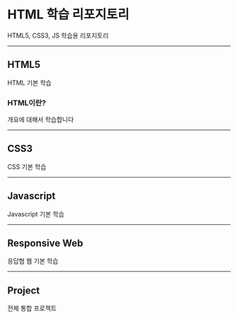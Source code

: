 





# HTML 학습 리포지토리
HTML5, CSS3, JS 학습용 리포지토리

------------------------------

## HTML5
HTML 기본 학습

### HTML이란?
개요에 대해서 학습합니다


-------------------------------

## CSS3
CSS 기본 학습

-------------------------------

## Javascript
Javascript 기본 학습

-------------------------------

## Responsive Web
응답협 웹 기본 학습

--------------------------------

## Project
전체 통합 프로젝트
